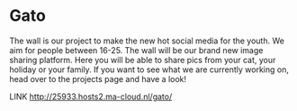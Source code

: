 # Gato
The wall is our project to make the new hot social media for the youth. We aim for people between 16-25. The wall will be our brand new image sharing platform. Here you will be able to share pics from your cat, your holiday or your family. 
If you want to see what we are currently working on, head over to the projects page and have a look!

LINK
http://25933.hosts2.ma-cloud.nl/gato/
